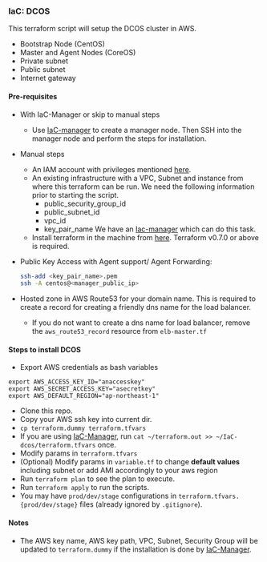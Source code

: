 ### IaC: DCOS
This terraform script will setup the DCOS cluster in AWS.
 - Bootstrap Node (CentOS)
 - Master and Agent Nodes (CoreOS)
 - Private subnet
 - Public subnet
 - Internet gateway

#### Pre-requisites
- With IaC-Manager or skip to manual steps
  - Use [IaC-manager](https://github.com/microservices-today/IaC-manager) to create a manager node. Then SSH into the manager node and perform the steps for installation.  

- Manual steps
  - An IAM account with privileges mentioned [here](https://github.com/microservices-today/IaC-manager#iac-manager-node-jump-server).
  - An existing infrastructure with a VPC, Subnet and instance from where this terraform can be run.
    We need the following information prior to starting the script.
    - public_security_group_id
    - public_subnet_id
    - vpc_id
    - key_pair_name 
    We have an [Iac-manager][iac-manager] which can do this task.
  - Install terraform in the machine from [here][terraform-install]. Terraform v0.7.0 or above is required.
- Public Key Access with Agent support/ Agent Forwarding:

  ```bash
  ssh-add <key_pair_name>.pem
  ssh -A centos@<manager_public_ip>
  ```
- Hosted zone in AWS Route53 for your domain name. This is required to create a record for creating a friendly dns name for the load balancer.
  - If you do not want to create a dns name for load balancer, remove the `aws_route53_record` resource from `elb-master.tf`

#### Steps to install DCOS
- Export AWS credentials as bash variables
```
export AWS_ACCESS_KEY_ID="anaccesskey" 
export AWS_SECRET_ACCESS_KEY="asecretkey"
export AWS_DEFAULT_REGION="ap-northeast-1"
```
- Clone this repo.
- Copy your AWS ssh key into current dir.
- `cp terraform.dummy terraform.tfvars`
- If you are using [IaC-Manager][iac-manager], run ```cat ~/terraform.out >> ~/IaC-dcos/terraform.tfvars``` once.
- Modify params in `terraform.tfvars`
- (Optional) Modify params in `variable.tf` to change **default values** including subnet or add AMI accordingly to your aws region
- Run `terraform plan` to see the plan to execute.
- Run `terraform apply` to run the scripts.
- You may have `prod/dev/stage` configurations in
`terraform.tfvars.{prod/dev/stage}` files (already ignored by `.gitignore`).

#### Notes
- The AWS key name, AWS key path, VPC, Subnet, Security Group will be updated to `terraform.dummy` if the installation is done by [IaC-Manager][iac-manager].


[iac-manager]: <https://github.com/microservices-today/IaC-manager>
[terraform-install]: <https://www.terraform.io/intro/getting-started/install.html>
